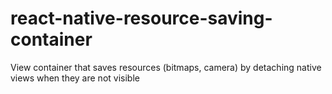 # react-native-resource-saving-container
View container that saves resources (bitmaps, camera) by detaching native views when they are not visible
